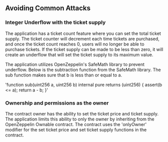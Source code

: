 ## Avoiding Common Attacks


### Integer Underflow with the ticket supply

The application has a ticket count feature where you can set the total ticket supply. The ticket counter will decrement each time tickets are purchased, and once the ticket count reaches 0, users will no longer be able to purchase tickets. If the ticket supply can be made to be less than zero, it will create an underflow that will set the ticket supply to its maximum value.

The application utilizes OpenZeppelin's SafeMath library to prevent underflow. Below is the subtraction function from the SafeMath library. The sub function makes sure that b is less than or equal to a.  

'function sub(uint256 a, uint256 b) internal pure returns (uint256) {
    assert(b <= a);
    return a - b;
  }'

### Ownership and permissions as the owner

The contract owner has the ability to set the ticket price and ticket supply. The application limits this ability to only the owner by inheriting from the OpenZeppelin Ownable contract. The contract uses the 'onlyOwner' modifier for the set ticket price and set ticket supply functions in the contract. 
